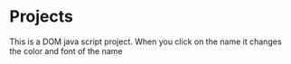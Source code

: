 # Projects
This is a DOM java script project. When you click on the name it changes the color and font of the name
